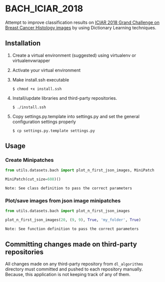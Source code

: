 # BACH_ICIAR_2018

Attempt to improve classification results on
[ICIAR 2018 Grand Challenge on Breast Cancer Histology images](https://iciar2018-challenge.grand-challenge.org/Dataset/) by using Dictionary Learning techniques.


## Installation

   1. Create a virtual environment (suggested) using virtualenv or virtualenvwrapper

   2. Activate your virtual environment

   3. Make install.ssh executable

       `$ chmod +x install.ssh`

   4. Install/update libraries and third-party repositories.

       `$ ./install.ssh`

   5. Copy settings.py.template into settings.py and set the general configuration settings properly

	  `$ cp settings.py.template settings.py`


## Usage

### Create Minipatches
```python
from utils.datasets.bach import plot_n_first_json_images, MiniPatch

MiniPatch(cut_size=608)()
```
	Note: See class definition to pass the correct parameters


### Plot/save images from json image minipatches
```python
from utils.datasets.bach import plot_n_first_json_images

plot_n_first_json_images(20, (9, 9), True, 'my_folder', True)
```
	Note: See function definition to pass the correct parameters


## Committing changes made on third-party repositories

   All changes made on any third-party repository from `dl_algorithms` directory must committed and pushed to each repository manually. Because, this application is not keeping track of any of them.
